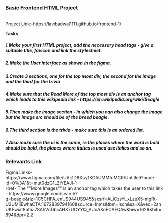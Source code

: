<h3>Basic Frontend HTML Project</h3><br>
Project Link:-https://lavibadwal1111.github.io/frontend-1/

<p><b>Tasks</b></p>
<h5>1.Make your first HTML project, add the necessary head tags - give a suitable title, favicon and link the stylesheet.</h5>
<h5>2.Make the User interface as shown in the figma.</h5>
<h5>3.Create 3 sections, one for the top most div, the second for the image and the third for the trivia</h5>
<h5>4.Make sure that the Read More of the top most div is an anchor tag which leads to this wikipedia link - https://en.wikipedia.org/wiki/Beagle</h5>
<h5>5.Then make the image section - in which you can also change the image but the image src should be of the breed beagle.</h5>
<h5>6.The third section is the trivia - make sure this is an ordered list.</h5>
<h5>7.Also make sure the ui is the same, ie the places where the word is bold should be bold, the places where italics is used use italics and so on.</h5>

<h3>Relevants Link</h3>
Figma Links- https://www.figma.com/file/UAij1D6Xsy1KGAUMMfnMGR/Untitled?node-id=0%3A1&t=mut0dzG1LZiYEAJl-1 <br>
Href- The ""More Images"" is an anchor tag which takes the user to this link - https://www.google.com/search?q=beagle&rlz=1C5CHFA_enUS944US945&sxsrf=ALiCzsYi_xLzuX5-mgRt-U2UMiiEwhaCTA:1672839794160&source=lnms&tbm=isch&sa=X&ved=2ahUKEwiat8ntha78AhVnDbcAHX7UCYYQ_AUoAXoECAEQAw&biw=1629&bih=894&dpr=2.2
